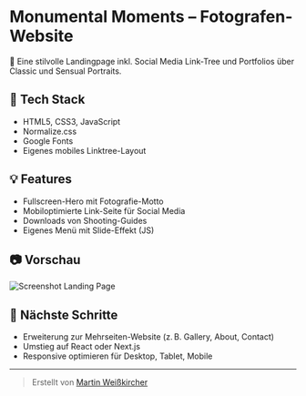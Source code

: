 # Monumental Moments – Fotografen-Website

📸 Eine stilvolle Landingpage inkl. Social Media Link-Tree und Portfolios über Classic und Sensual Portraits.

## 🔧 Tech Stack

- HTML5, CSS3, JavaScript
- Normalize.css
- Google Fonts
- Eigenes mobiles Linktree-Layout

## 💡 Features

- Fullscreen-Hero mit Fotografie-Motto
- Mobiloptimierte Link-Seite für Social Media
- Downloads von Shooting-Guides
- Eigenes Menü mit Slide-Effekt (JS)

## 📷 Vorschau

![Screenshot Landing Page](./images/screenshot-landing.jpg)

## 🧩 Nächste Schritte

- Erweiterung zur Mehrseiten-Website (z. B. Gallery, About, Contact)
- Umstieg auf React oder Next.js
- Responsive optimieren für Desktop, Tablet, Mobile

---

> Erstellt von [Martin Weißkircher](https://github.com/mr-maddin)
